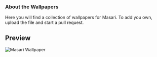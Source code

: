### About the Wallpapers

Here you will find a collection of wallpapers for Masari. To add you own, upload the file and start a pull request. 

## Preview

![Masari Wallpaper](https://github.com/masari-project/Masari-Marketing/blob/master/Wallpapers/Masari_Green_Wallpaper.png)
